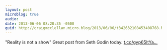 ```yaml
---
layout: post
microblog: true
audio: 
date: 2013-06-06 08:20:35 -0500
guid: http://craigmcclellan.micro.blog/2013/06/06/t342632108453408768.html
---
```

"Reality is not a show" Great post from Seth Godin today.  [t.co/gyp65ItYa...](http://t.co/gyp65ItYaV)
